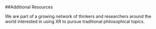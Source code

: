 ##Additional Resources

We are part of a growing network of thinkers and researchers around the world interested in using XR to pursue traditional philosophical topics.  
